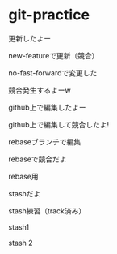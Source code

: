 # git-practice
更新したよー

new-featureで更新（競合）

no-fast-forwardで変更した

競合発生するよーw

github上で編集したよー

github上で編集して競合したよ!

rebaseブランチで編集

rebaseで競合だよ

rebase用

stashだよ

stash練習（track済み）

stash1

stash 2
